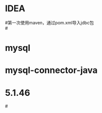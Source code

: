 # IDEA      
#第一次使用maven，通过pom.xml导入jdbc包     
#<dependency>         
#  <groupId>mysql</groupId>       
#  <artifactId>mysql-connector-java</artifactId>        
#  <version>5.1.46</version>        
#</dependency>
